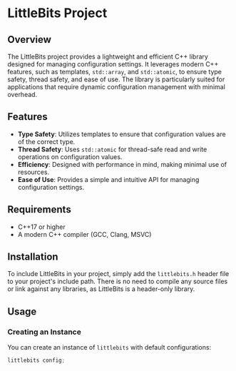 # LittleBits Project

## Overview

The LittleBits project provides a lightweight and efficient C++ library designed for managing configuration settings. It leverages modern C++ features, such as templates, `std::array`, and `std::atomic`, to ensure type safety, thread safety, and ease of use. The library is particularly suited for applications that require dynamic configuration management with minimal overhead.

## Features

- **Type Safety**: Utilizes templates to ensure that configuration values are of the correct type.
- **Thread Safety**: Uses `std::atomic` for thread-safe read and write operations on configuration values.
- **Efficiency**: Designed with performance in mind, making minimal use of resources.
- **Ease of Use**: Provides a simple and intuitive API for managing configuration settings.

## Requirements

- C++17 or higher
- A modern C++ compiler (GCC, Clang, MSVC)

## Installation

To include LittleBits in your project, simply add the `littlebits.h` header file to your project's include path. There is no need to compile any source files or link against any libraries, as LittleBits is a header-only library.

## Usage

### Creating an Instance

You can create an instance of `littlebits` with default configurations:

```cpp
littlebits config;